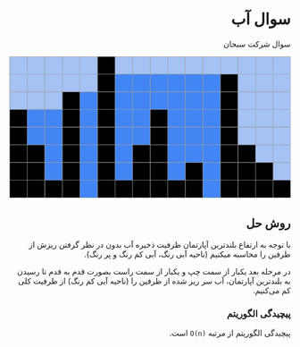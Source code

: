 <div dir="rtl">

# سوال آب

سوال شرکت سبحان

![water](./water.png)

## روش حل

با توجه به ارتفاع بلندترین آپارتمان ظرفیت ذخیره آب بدون در نظر گرفتن ریزش از طرفین را محاسبه میکنیم (ناحیه آبی رنگ، آبی کم رنگ و پر رنگ).

در مرحله بعد یکبار از سمت چپ و یکبار از سمت راست بصورت قدم به قدم تا رسیدن به بلندترین آپارتمان، آب سر ریز شده از طرفین را (ناحیه آبی کم رنگ) از ظرفیت کلی کم می‌کنیم.

### پیچیدگی الگوریتم
پیچیدگی الگوریتم از مرتبه `O(n)` است.

</div>
